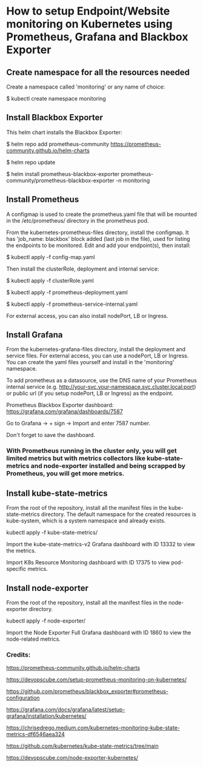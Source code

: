 # How to setup Endpoint/Website monitoring on Kubernetes using Prometheus, Grafana and Blackbox Exporter

## Create namespace for all the resources needed

Create a namespace called 'monitoring' or any name of choice:

$ kubectl create namespace monitoring 

## Install Blackbox Exporter

This helm chart installs the Blackbox Exporter:

$ helm repo add prometheus-community https://prometheus-community.github.io/helm-charts

$ helm repo update

$ helm install prometheus-blackbox-exporter prometheus-community/prometheus-blackbox-exporter -n monitoring

## Install Prometheus

A configmap is used to create the prometheus.yaml file that will be mounted in the /etc/prometheus/ directory in the prometheus pod.

From the kubernetes-prometheus-files directory, install the configmap. It has 'job_name: blackbox' block added (last job in the file), used for listing the endpoints to be monitored. Edit and add your endpoint(s), then install:

$ kubectl apply -f config-map.yaml

Then install the clusterRole, deployment and internal service:

$ kubectl apply -f clusterRole.yaml

$ kubectl apply -f prometheus-deployment.yaml

$ kubectl apply -f prometheus-service-internal.yaml

For external access, you can also install nodePort, LB or Ingress.

## Install Grafana

From the kubernetes-grafana-files directory, install the deployment and service files. For external access, you can use a nodePort, LB or Ingress. You can create the yaml files yourself and install in the 'monitoring' namespace.

To add prometheus as a datasource, use the DNS name of your Prometheus internal service (e.g. http://your-svc.your-namespace.svc.cluster.local:port) or public url (if you setup nodePort, LB or Ingress) as the endpoint.

Prometheus Blackbox Exporter dashboard: https://grafana.com/grafana/dashboards/7587

Go to Grafana -> + sign -> Import and enter 7587 number.

Don't forget to save the dashboard.


### With Prometheus running in the cluster only, you will get limited metrics but with metrics collectors like  kube-state-metrics and node-exporter installed and being scrapped by Prometheus, you will get more metrics.

## Install kube-state-metrics

From the root of the repository, install all the manifest files in the kube-state-metrics directory. The default namespace for the created resources is kube-system, which is a system namespace and already exists.

kubectl apply -f kube-state-metrics/

Import the kube-state-metrics-v2 Grafana dashboard with ID 13332 to view the metrics.

Import K8s Resource Monitoring dashboard with ID 17375 to view pod-specific metrics.

## Install node-exporter

From the root of the repository, install all the manifest files in the node-exporter directory.

kubectl apply -f node-exporter/

Import the Node Exporter Full Grafana dashboard with ID 1860 to view the node-related metrics.

### Credits:

https://prometheus-community.github.io/helm-charts

https://devopscube.com/setup-prometheus-monitoring-on-kubernetes/

https://github.com/prometheus/blackbox_exporter#prometheus-configuration

https://grafana.com/docs/grafana/latest/setup-grafana/installation/kubernetes/

https://chrisedrego.medium.com/kubernetes-monitoring-kube-state-metrics-df6546aea324

https://github.com/kubernetes/kube-state-metrics/tree/main

https://devopscube.com/node-exporter-kubernetes/
